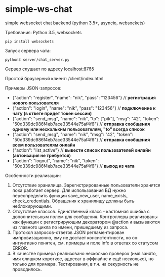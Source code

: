 # simple-ws-chat
simple websocket chat backend (python 3.5+, asyncio, websockets)

Требования: Python 3.5, websockets
```
pip install websockets
```

Запуск сервера чата: 
```
python3 server/chat_server.py
```
Сервер слушает по адресу localhost:8765

Простой браузерный клиент: /client/index.html

Примеры JSON-запросов:
- {"action": "register", "name": "nik", "pass": "123456"} // **регистрация нового пользователя**
- {"action": "login", "name": "nik", "pass": "123456"} // **подключение к чату (в ответе придет токен сессии)**
- {"action": "send_msg", "name": "nik", "to": ["pik"], "msg": "42", "token": "50d339dc986f4eb7ace33544e75af4f6"} // **отправка сообщения одному или нескольким пользователям, "to" всегда список**
- {"action": "send_msg", "name": "nik", "msg": "42", "token": "50d339dc986f4eb7ace33544e75af4f6"} // **отправка сообщения всем пользователям онлайн**
- {"action": "list_active"} // **вывести список пользователей онлайн (автоизация не требуется)**
- {"action": "logout", "name": "nik", "token": "50d339dc986f4eb7ace33544e75af4f6"} // **выход из чата**

Особенности реализации:
1. Отсутствие хранилища. Зарегистрированные пользователи хранятся пока работает сервер. Для использования БД нужно переопределить функции save_new_user, name_exists, check_credentials. Обращения к хранилищу должны быть неблокирующими.
2. Отсутствие классов. Единственный класс - кастомная ошибка с дополнительным полем для сообщения. Контроллеры реализованы как функции с регистрирующим декоратором @action и вызываются из главного цикла по имени, пришедшему из запроса.
3. Протокол запросов-ответов JSON регламентирован импровизационно, ему не достает консистентности, но он интуитивно понятен, см. примеры и поле info в ответах со статусом ERROR.
4. В качестве примера реализовано несколько проверок (имя занято, имя слишком короткое, адресат в оффлайне и ещё несколько), но только для примера. Тестирования, в т.ч. на секурность не проводилось.

